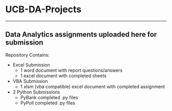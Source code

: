 # UCB-DA-Projects
-----------------------------------------------------------------------------------------
## Data Analytics assignments uploaded here for submission

Repository Contains:
* Excel Submission
  * 1 word document with report questions/answers
  * 1 excel document with completed sheets
* VBA Submission
  * 1 xlsm (vba compatible) excel document with completed assignment
* 2 Python Submissions
  * PyBank completed .py files
  * PyPoll completed .py files
